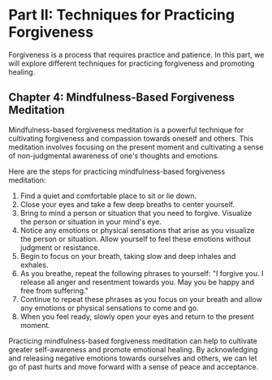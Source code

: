 Part II: Techniques for Practicing Forgiveness
==============================================

Forgiveness is a process that requires practice and patience. In this part, we will explore different techniques for practicing forgiveness and promoting healing.

Chapter 4: Mindfulness-Based Forgiveness Meditation
---------------------------------------------------

Mindfulness-based forgiveness meditation is a powerful technique for cultivating forgiveness and compassion towards oneself and others. This meditation involves focusing on the present moment and cultivating a sense of non-judgmental awareness of one's thoughts and emotions.

Here are the steps for practicing mindfulness-based forgiveness meditation:

1. Find a quiet and comfortable place to sit or lie down.
2. Close your eyes and take a few deep breaths to center yourself.
3. Bring to mind a person or situation that you need to forgive. Visualize the person or situation in your mind's eye.
4. Notice any emotions or physical sensations that arise as you visualize the person or situation. Allow yourself to feel these emotions without judgment or resistance.
5. Begin to focus on your breath, taking slow and deep inhales and exhales.
6. As you breathe, repeat the following phrases to yourself: "I forgive you. I release all anger and resentment towards you. May you be happy and free from suffering."
7. Continue to repeat these phrases as you focus on your breath and allow any emotions or physical sensations to come and go.
8. When you feel ready, slowly open your eyes and return to the present moment.

Practicing mindfulness-based forgiveness meditation can help to cultivate greater self-awareness and promote emotional healing. By acknowledging and releasing negative emotions towards ourselves and others, we can let go of past hurts and move forward with a sense of peace and acceptance.
